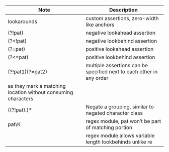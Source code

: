 | Note | Description |
| ---- | ----------- |
| lookarounds | custom assertions, zero-width like anchors |
| \(\?\!pat\) | negative lookahead assertion |
| \(\?\<\!pat\) | negative lookbehind assertion |
| \(\?\=pat\) | positive lookahead assertion |
| \(\?\<\=pat\) | positive lookbehind assertion |
| \(\?\!pat1\)\(\?\=pat2\) | multiple assertions can be specified next to each other in any order |
| as they mark a matching location without consuming characters |
| \(\(\?\!pat\)\.\)\* | Negate a grouping, similar to negated character class |
| pat\\K | regex module, pat won’t be part of matching portion |
| | regex module allows variable length lookbehinds unlike re |
